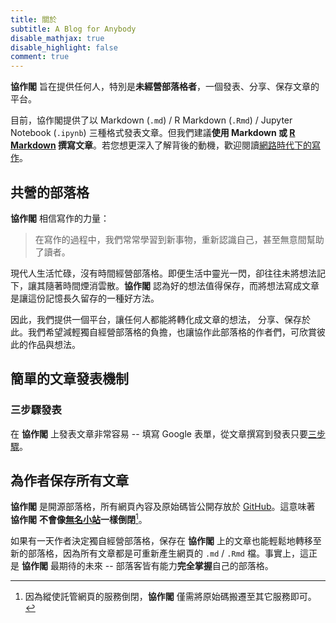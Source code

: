 ```yaml
---
title: 關於
subtitle: A Blog for Anybody
disable_mathjax: true
disable_highlight: false
comment: true
---
```



**協作閣** 旨在提供任何人，特別是**未經營部落格者**，一個發表、分享、保存文章的平台。

目前，協作閣提供了以 Markdown (`.md`) / R Markdown (`.Rmd`) / Jupyter Notebook (`.ipynb`) 三種格式發表文章。但我們建議**使用 Markdown 或 [R Markdown](https://bookdown.org/yihui/rmarkdown) 撰寫文章**。若您想更深入了解背後的動機，歡迎閱讀[網路時代下的寫作](/yongfu/write-in-rmd/)。


## 共營的部落格

**協作閣** 相信寫作的力量：

> 在寫作的過程中，我們常常學習到新事物，重新認識自己，甚至無意間幫助了讀者。

現代人生活忙碌，沒有時間經營部落格。即便生活中靈光一閃，卻往往未將想法記下，讓其隨著時間煙消雲散。**協作閣** 認為好的想法值得保存，而將想法寫成文章是讓這份記憶長久留存的一種好方法。

因此，我們提供一個平台，讓任何人都能將轉化成文章的想法， 分享、保存於此。我們希望減輕獨自經營部落格的負擔，也讓協作此部落格的作者們，可欣賞彼此的作品與想法。


## 簡單的文章發表機制

### 三步驟發表

在 **協作閣** 上發表文章非常容易 -- 填寫 Google 表單，從文章撰寫到發表只要[三步驟](/info/submit/)。


## 為作者保存所有文章

**協作閣** 是開源部落格，所有網頁內容及原始碼皆公開存放於 [GitHub](https://github.com/Rbloggers/collabin)。這意味著 **協作閣** **不會像[無名小站](https://zh.wikipedia.org/wiki/無名小站)一樣倒閉**[^down]。

如果有一天作者決定獨自經營部落格，保存在 **協作閣** 上的文章也能輕鬆地轉移至新的部落格，因為所有文章都是可重新產生網頁的 `.md` / `.Rmd` 檔。事實上，這正是 **協作閣** 最期待的未來 -- 部落客皆有能力**完全掌握**自己的部落格。


[^down]: 因為縱使託管網頁的服務倒閉，**協作閣** 僅需將原始碼搬遷至其它服務即可。

